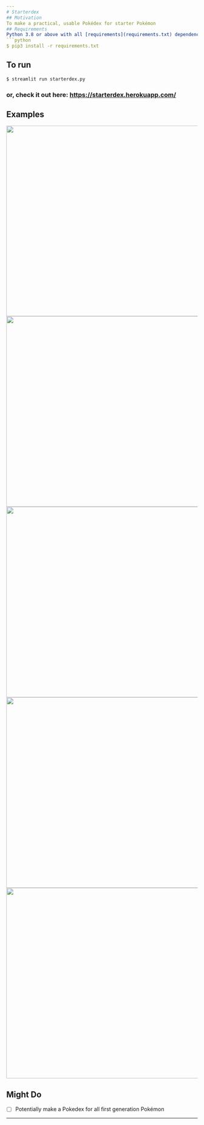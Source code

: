 ```yaml
---
# Starterdex
## Motivation
To make a practical, usable Pokédex for starter Pokémon
## Requirements
Python 3.8 or above with all [requirements](requirements.txt) dependencies installed. To install run:
```python
$ pip3 install -r requirements.txt
```
## To run
```python
$ streamlit run starterdex.py
```
### or, check it out here: https://starterdex.herokuapp.com/

## Examples

<img src="https://user-images.githubusercontent.com/52780573/102657374-8f02e500-419b-11eb-88d1-5bc835666d5e.gif" data-canonical-src="" width="800" height="500" />

<img src="https://user-images.githubusercontent.com/52780573/100628441-384d7c80-334e-11eb-835a-9329af166209.png" data-canonical-src="" width="800" height="500" />

<img src="https://user-images.githubusercontent.com/52780573/100628511-4ac7b600-334e-11eb-8ee0-a9f62d9cc45b.png" data-canonical-src="" width="800" height="500" />

<img src="https://user-images.githubusercontent.com/52780573/100628551-56b37800-334e-11eb-88e7-f4fe644f628b.png" data-canonical-src="" width="800" height="500" />

<img src="https://user-images.githubusercontent.com/52780573/100628585-60d57680-334e-11eb-9ed9-3428f20f032f.png" data-canonical-src="" width="800" height="500" />

## Might Do
- [ ] Potentially make a Pokedex for all first generation Pokémon
---
```


